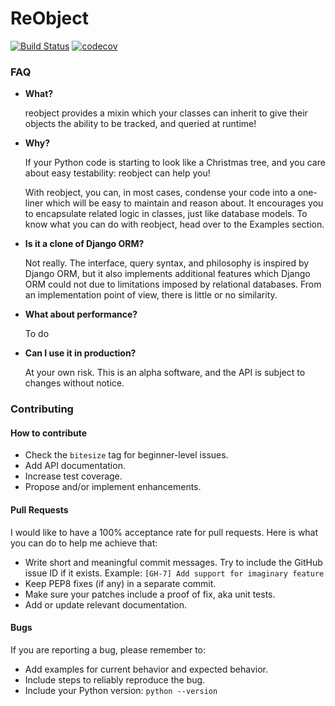 # ReObject

[![Build Status](https://travis-ci.org/onyb/reobject.svg?branch=master)](https://travis-ci.org/onyb/reobject) [![codecov](https://codecov.io/gh/onyb/reobject/branch/master/graph/badge.svg)](https://codecov.io/gh/onyb/reobject)


### FAQ
- **What?**

  reobject provides a mixin which your classes can inherit to give their objects the ability to be tracked, and queried at runtime!
  
- **Why?**

  If your Python code is starting to look like a Christmas tree, and you care about easy testability: reobject can help you!

  With reobject, you can, in most cases, condense your code into a one-liner which will be easy to maintain and reason about. It encourages you to encapsulate related logic in classes, just like database models. To know what you can do with reobject, head over to the Examples section.
  
- **Is it a clone of Django ORM?**

  Not really. The interface, query syntax, and philosophy is inspired by Django ORM, but it also implements additional features which Django ORM could not due to limitations imposed by relational databases. From an implementation point of view, there is little or no similarity.
  
- **What about performance?**

  To do
  
- **Can I use it in production?**

  At your own risk. This is an alpha software, and the API is subject to changes without notice.


### Contributing

#### How to contribute

- Check the `bitesize` tag for beginner-level issues.
- Add API documentation.
- Increase test coverage.
- Propose and/or implement enhancements.

#### Pull Requests
I would like to have a 100% acceptance rate for pull requests. Here is what you can do to help me achieve that:

- Write short and meaningful commit messages. Try to include the GitHub issue ID if it exists.
  Example: `[GH-7] Add support for imaginary feature` 
- Keep PEP8 fixes (if any) in a separate commit.
- Make sure your patches include a proof of fix, aka unit tests.
- Add or update relevant documentation.

#### Bugs
If you are reporting a bug, please remember to:

- Add examples for current behavior and expected behavior.
- Include steps to reliably reproduce the bug.
- Include your Python version: `python --version` 
